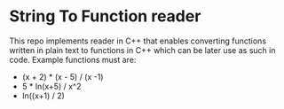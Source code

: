 # String To Function reader

This repo implements reader in C++ that enables converting functions written in plain text to functions in C++ which can be later use as such in code.
Example functions must are:
+ (x + 2) * (x - 5) / (x -1)
+ 5 * ln(x+5) / x^2
+ ln((x+1) / 2) 
